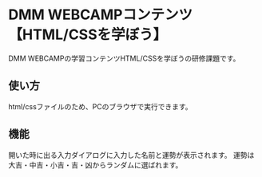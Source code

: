 # DMM WEBCAMPコンテンツ【HTML/CSSを学ぼう】
DMM WEBCAMPの学習コンテンツHTML/CSSを学ぼうの研修課題です。
## 使い方
html/cssファイルのため、PCのブラウザで実行できます。
## 機能
開いた時に出る入力ダイアログに入力した名前と運勢が表示されます。
運勢は大吉・中吉・小吉・吉・凶からランダムに選ばれます。